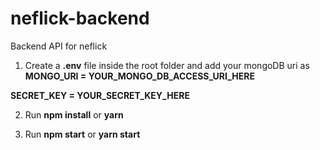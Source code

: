 # neflick-backend
Backend API for neflick

1. Create a **.env** file inside the root folder and 
add your mongoDB uri as
**MONGO_URI = YOUR_MONGO_DB_ACCESS_URI_HERE**

**SECRET_KEY = YOUR_SECRET_KEY_HERE**

2. Run **npm install** or **yarn**

3. Run **npm start** or **yarn start**